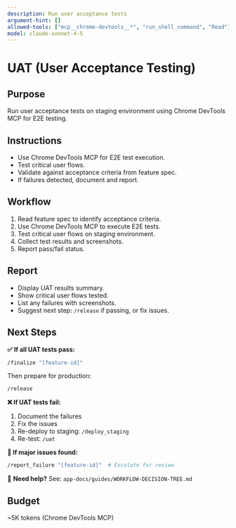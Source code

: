```yaml
---
description: Run user acceptance tests
argument-hint: []
allowed-tools: ["mcp__chrome-devtools__*", "run_shell_command", "Read"]
model: claude-sonnet-4-5
---
```


# UAT (User Acceptance Testing)

## Purpose
Run user acceptance tests on staging environment using Chrome DevTools MCP for E2E testing.

## Instructions
- Use Chrome DevTools MCP for E2E test execution.
- Test critical user flows.
- Validate against acceptance criteria from feature spec.
- If failures detected, document and report.

## Workflow
1. Read feature spec to identify acceptance criteria.
2. Use Chrome DevTools MCP to execute E2E tests.
3. Test critical user flows on staging environment.
4. Collect test results and screenshots.
5. Report pass/fail status.

## Report
- Display UAT results summary.
- Show critical user flows tested.
- List any failures with screenshots.
- Suggest next step: `/release` if passing, or fix issues.

## Next Steps

**✅ If all UAT tests pass:**
```bash
/finalize "[feature-id]"
```

Then prepare for production:
```bash
/release
```

**❌ If UAT tests fail:**
1. Document the failures
2. Fix the issues
3. Re-deploy to staging: `/deploy_staging`
4. Re-test: `/uat`

**🔴 If major issues found:**
```bash
/report_failure "[feature-id]"  # Escalate for review
```

📖 **Need help?** See: `app-docs/guides/WORKFLOW-DECISION-TREE.md`

## Budget
~5K tokens (Chrome DevTools MCP)
